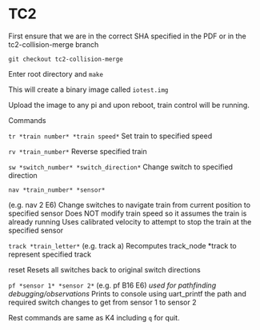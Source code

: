 # TC2

First ensure that we are in the correct SHA specified in the PDF or in the tc2-collision-merge branch

```
git checkout tc2-collision-merge
```

Enter root directory and `make`

This will create a binary image called `iotest.img`

Upload the image to any pi and upon reboot, train control will be running.


Commands

`tr *train number* *train speed*` Set train to specified speed

`rv *train_number*` Reverse specified train

`sw *switch_number* *switch_direction*` Change switch to specified direction

`nav *train_number* *sensor* `

(e.g. nav 2 E6)
Change switches to navigate train from current position to specified sensor
Does NOT modify train speed so it assumes the train is already running
Uses calibrated velocity to attempt to stop the train at the specified sensor


`track *train_letter*`
(e.g. track a)
Recomputes track_node *track to represent specified track

reset
Resets all switches back to original switch directions

`pf *sensor 1* *sensor 2*`
(e.g. pf B16 E6)
*used for pathfinding debugging/observations*
Prints to console using uart_printf the path and required switch changes to get from sensor 1 to sensor 2

Rest commands are same as K4 including `q` for quit.
